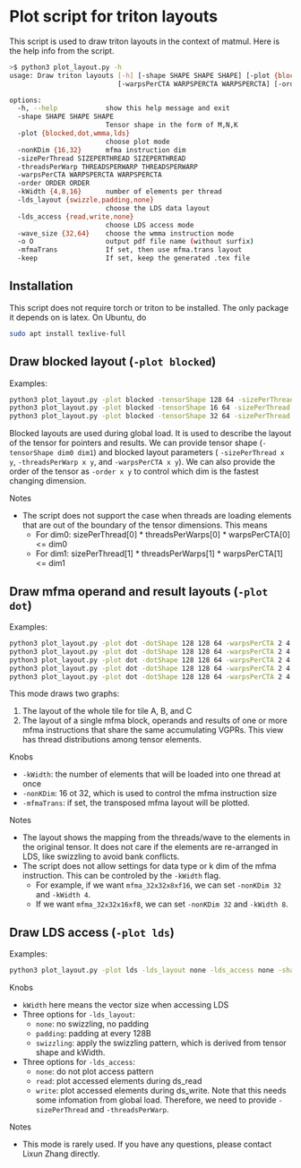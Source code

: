 # Plot script for triton layouts

This script is used to draw triton layouts in the context of matmul.
Here is the help info from the script.

```bash
>$ python3 plot_layout.py -h
usage: Draw triton layouts [-h] [-shape SHAPE SHAPE SHAPE] [-plot {blocked,dot,wmma,lds}] [-nonKDim {16,32}] [-sizePerThread SIZEPERTHREAD SIZEPERTHREAD] [-threadsPerWarp THREADSPERWARP THREADSPERWARP]
                           [-warpsPerCTA WARPSPERCTA WARPSPERCTA] [-order ORDER ORDER] [-kWidth {4,8,16}] [-lds_layout {swizzle,padding,none}] [-lds_access {read,write,none}] [-wave_size {32,64}] [-o O] [-mfmaTrans] [-keep]

options:
  -h, --help            show this help message and exit
  -shape SHAPE SHAPE SHAPE
                        Tensor shape in the form of M,N,K
  -plot {blocked,dot,wmma,lds}
                        choose plot mode
  -nonKDim {16,32}      mfma instruction dim
  -sizePerThread SIZEPERTHREAD SIZEPERTHREAD
  -threadsPerWarp THREADSPERWARP THREADSPERWARP
  -warpsPerCTA WARPSPERCTA WARPSPERCTA
  -order ORDER ORDER
  -kWidth {4,8,16}      number of elements per thread
  -lds_layout {swizzle,padding,none}
                        choose the LDS data layout
  -lds_access {read,write,none}
                        choose LDS access mode
  -wave_size {32,64}    choose the wmma instruction mode
  -o O                  output pdf file name (without surfix)
  -mfmaTrans            If set, then use mfma.trans layout
  -keep                 If set, keep the generated .tex file
```

## Installation
This script does not require torch or triton to be installed. The only package
it depends on is latex. On Ubuntu, do
```bash
sudo apt install texlive-full
```

## Draw blocked layout (`-plot blocked`)

Examples:
```bash
python3 plot_layout.py -plot blocked -tensorShape 128 64 -sizePerThread 1 8 -threadsPerWarp 8 8 -warpsPerCTA 4 1
python3 plot_layout.py -plot blocked -tensorShape 16 64 -sizePerThread 1 8 -threadsPerWarp 16 4 -warpsPerCTA 1 2
python3 plot_layout.py -plot blocked -tensorShape 32 64 -sizePerThread 8 1 -threadsPerWarp 4 16 -warpsPerCTA 1 2 -order 0 1
```

Blocked layouts are used during global load. It is used to describe the layout of the tensor
for pointers and results.
We can provide tensor shape (`-tensorShape dim0 dim1`) and blocked layout parameters (
`-sizePerThread x y`, `-threadsPerWarp x y`, and `-warpsPerCTA x y`).
We can also provide the order of the tensor as `-order x y` to control which dim
is the fastest changing dimension.

Notes
- The script does not support the case when threads are loading elements that are
  out of the boundary of the tensor dimensions. This means
  - For dim0: sizePerThread[0] * threadsPerWarps[0] * warpsPerCTA[0] <= dim0
  - For dim1: sizePerThread[1] * threadsPerWarps[1] * warpsPerCTA[1] <= dim1


## Draw mfma operand and result layouts (`-plot dot`)

Examples:
```bash
python3 plot_layout.py -plot dot -dotShape 128 128 64 -warpsPerCTA 2 4 -nonKDim 32 -kWidth 4
python3 plot_layout.py -plot dot -dotShape 128 128 64 -warpsPerCTA 2 4 -nonKDim 32 -kWidth 8
python3 plot_layout.py -plot dot -dotShape 128 128 64 -warpsPerCTA 2 4 -nonKDim 32 -kWidth 8 -mfmaTrans
python3 plot_layout.py -plot dot -dotShape 128 128 64 -warpsPerCTA 2 4 -nonKDim 16 -kWidth 8
python3 plot_layout.py -plot dot -dotShape 128 128 64 -warpsPerCTA 2 4 -nonKDim 16 -kWidth 16
```

This mode draws two graphs:
1. The layout of the whole tile for tile A, B, and C
2. The layout of a single mfma block, operands and results of one or more mfma
   instructions that share the same accumulating VGPRs.
   This view has thread distributions among tensor elements.

Knobs
- `-kWidth`: the number of elements that will be loaded into one thread at once
- `-nonKDim`: 16 ot 32, which is used to control the mfma instruction size
- `-mfmaTrans`: if set, the transposed mfma layout will be plotted.

Notes
- The layout shows the mapping from the threads/wave to the elements in the
  original tensor. It does not care if the elements are re-arranged in LDS, like
  swizzling to avoid bank conflicts.
- The script does not allow settings for data type or k dim of the mfma instruction.
  This can be controled by the `-kWidth` flag.
  - For example, if we want `mfma_32x32x8xf16`, we can set `-nonKDim 32` and `-kWidth 4`.
  - If we want `mfma_32x32x16xf8`, we can set `-nonKDim 32` and `-kWidth 8`.


## Draw LDS access (`-plot lds`)

Examples:
```bash
python3 plot_layout.py -plot lds -lds_layout none -lds_access none -shape 128 128 64 -kWidth 8
```

Knobs
- `kWidth` here means the vector size when accessing LDS
- Three options for `-lds_layout`:
  - `none`: no swizzling, no padding
  - `padding`: padding at every 128B
  - `swizzling`: apply the swizzling pattern, which is derived from tensor shape and kWidth.
- Three options for `-lds_access`:
  - `none`: do not plot access pattern
  - `read`: plot accessed elements during ds_read
  - `write`: plot accessed elements during ds_write. Note that this needs some infomation from
    global load. Therefore, we need to provide `-sizePerThread` and `-threadsPerWarp`.

Notes
- This mode is rarely used. If you have any questions, please contact Lixun Zhang directly.
